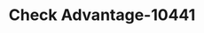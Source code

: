 ---
f_zip-code: 30720
f_state-code: GA
title: Check Advantage-10441
f_phone: 706-272-3374
f_city-only: Dalton
f_address: 924 S Thornton Ave Dalton
f_location-unique-id: '10441'
slug: check-advantage-10441
updated-on: '2024-05-30T13:46:58.046Z'
created-on: '2024-05-30T13:36:59.803Z'
published-on: '2024-05-30T13:54:32.469Z'
f_city-state: cms/city/dalton-ga.md
f_company: cms/company/check-advantage.md
f_state: cms/state/georgia.md
layout: '[payday-loan].html'
tags: payday-loan
---